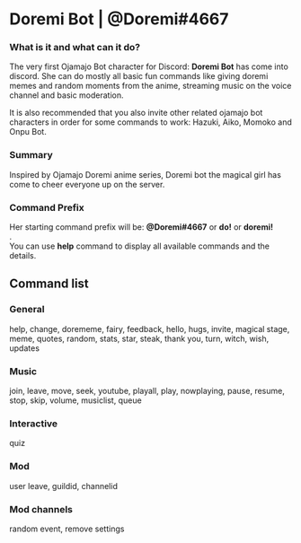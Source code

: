 # Doremi Bot | @Doremi#4667
<h3>What is it and what can it do?</h3>
The very first Ojamajo Bot character for Discord: <strong>Doremi Bot</strong> has come into discord. 
She can do mostly all basic fun commands like giving doremi memes and random moments from the anime, streaming music on the voice channel and basic moderation.

It is also recommended that you also invite other related ojamajo bot characters in order for some commands to work: Hazuki, Aiko, Momoko and Onpu Bot.

<h3>Summary</h3>
Inspired by Ojamajo Doremi anime series, Doremi bot the magical girl has come to cheer everyone up on the server.
<h3>Command Prefix</h3>
Her starting command prefix will be: <strong>@Doremi#4667</strong> or <strong>do!</strong> or <strong>doremi!</strong></br>.
</br>You can use <strong>help</strong> command to display all available commands and the details.

<h2>Command list</h2>
<h3>General</h3>
help, change, dorememe, fairy, feedback, hello, hugs, invite, magical stage,  meme, quotes, random, stats, star, steak, thank you, turn, witch, wish, updates
<h3>Music</h3>
join, leave, move, seek, youtube, playall, play, nowplaying, pause, resume, stop, skip, volume, musiclist, queue
<h3>Interactive</h3>
quiz
<h3>Mod</h3>
user leave, guildid, channelid
<h3>Mod channels</h3>
random event, remove settings
